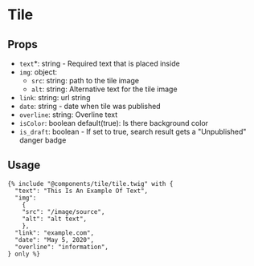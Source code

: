 # Tile

## Props

- `text`*: string - Required text that is placed inside
- `img`: object:
    - `src`: string: path to the tile image
    - `alt`: string: Alternative text for the tile image
- `link`: string: url string
- `date`: string - date when tile was published
- `overline`: string: Overline text
- `isColor`: boolean default(true): Is there background color
- `is_draft`: boolean - If set to true, search result gets a "Unpublished" danger badge

## Usage

```twig
{% include "@components/tile/tile.twig" with {
  "text": "This Is An Example Of Text",
  "img":
    {
    "src": "/image/source",
    "alt": "alt text",
    },
  "link": "example.com",
  "date": "May 5, 2020",
  "overline": "information",
} only %}
```
